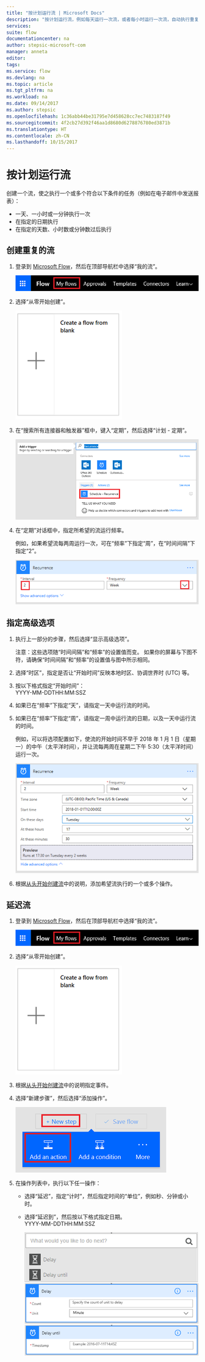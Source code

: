 ```yaml
---
title: "按计划运行流 | Microsoft Docs"
description: "按计划运行流，例如每天运行一次流，或者每小时运行一次流，自动执行重复的任务。"
services: 
suite: flow
documentationcenter: na
author: stepsic-microsoft-com
manager: anneta
editor: 
tags: 
ms.service: flow
ms.devlang: na
ms.topic: article
ms.tgt_pltfrm: na
ms.workload: na
ms.date: 09/14/2017
ms.author: stepsic
ms.openlocfilehash: 1c36abb44be31795e7d458628cc7ec7483187f49
ms.sourcegitcommit: 4f2cb27d392f46aa1d8680d6278876780ed3871b
ms.translationtype: HT
ms.contentlocale: zh-CN
ms.lasthandoff: 10/15/2017
---
```

# <a name="run-flows-on-a-schedule"></a>按计划运行流
创建一个流，使之执行一个或多个符合以下条件的任务（例如在电子邮件中发送报表）：

* 一天、一小时或一分钟执行一次
* 在指定的日期执行
* 在指定的天数、小时数或分钟数过后执行

## <a name="create-a-recurring-flow"></a>创建重复的流
1. 登录到 [Microsoft Flow](https://flow.microsoft.com)，然后在顶部导航栏中选择“我的流”。
   
    ![“我的流”选项](./media/run-tasks-on-a-schedule/create-flow.png)
2. 选择“从零开始创建”。
   
    ![从零开始创建流](./media/run-tasks-on-a-schedule/create-from-blank.png)
3. 在“搜索所有连接器和触发器”框中，键入“定期”，然后选择“计划 - 定期”。
   
    ![查找定期触发器](./media/run-tasks-on-a-schedule/select-recurrence.png)
4. 在“定期”对话框中，指定所希望的流运行频率。
   
    例如，如果希望流每两周运行一次，可在“频率”下指定“周”，在“时间间隔”下指定“2”。
   
    ![指定定期](./media/run-tasks-on-a-schedule/specify-recurrence.png)

## <a name="specify-advanced-options"></a>指定高级选项
1. 执行上一部分的步骤，然后选择“显示高级选项”。
   
    注意：这些选项随“时间间隔”和“频率”的设置值而变。 如果你的屏幕与下图不符，请确保“时间间隔”和“频率”的设置值与图中所示相同。
2. 选择“时区”，指定是否让“开始时间”反映本地时区、协调世界时 (UTC) 等。
3. 按以下格式指定“开始时间”：
   <br>YYYY-MM-DDTHH:MM:SSZ
4. 如果已在“频率”下指定“天”，请指定一天中运行流的时间。
5. 如果已在“频率”下指定“周”，请指定一周中运行流的日期，以及一天中运行流的时间。
   
    例如，可以将选项配置如下，使流的开始时间不早于 2018 年 1 月 1 日（星期一）的中午（太平洋时间），并让流每两周在星期二下午 5:30（太平洋时间）运行一次。
   
    ![指定高级选项](./media/run-tasks-on-a-schedule/advanced-options.png)
6. 根据[从头开始创建流](get-started-logic-flow.md)中的说明，添加希望流执行的一个或多个操作。

## <a name="delay-a-flow"></a>延迟流
1. 登录到 [Microsoft Flow](https://flow.microsoft.com)，然后在顶部导航栏中选择“我的流”。
   
    ![从零开始创建流](./media/run-tasks-on-a-schedule/create-flow.png)
2. 选择“从零开始创建”。
   
    ![从零开始创建流](./media/run-tasks-on-a-schedule/create-from-blank.png)
3. 根据[从头开始创建流](get-started-logic-flow.md)中的说明指定事件。
4. 选择“新建步骤”，然后选择“添加操作”。
   
    ![向流添加操作的选项](./media/run-tasks-on-a-schedule/add-action.png)
5. 在操作列表中，执行以下任一操作：
   
   * 选择“延迟”，指定“计时”，然后指定时间的“单位”，例如秒、分钟或小时。
   * 选择“延迟到”，然后按以下格式指定日期。<br>YYYY-MM-DDTHH:MM:SSZ
     
     ![添加延迟](./media/run-tasks-on-a-schedule/add-delay.png)
     ![按时间单位指定延迟](./media/run-tasks-on-a-schedule/delay.png)
     ![指定“延迟到”](./media/run-tasks-on-a-schedule/delay-until.png)

